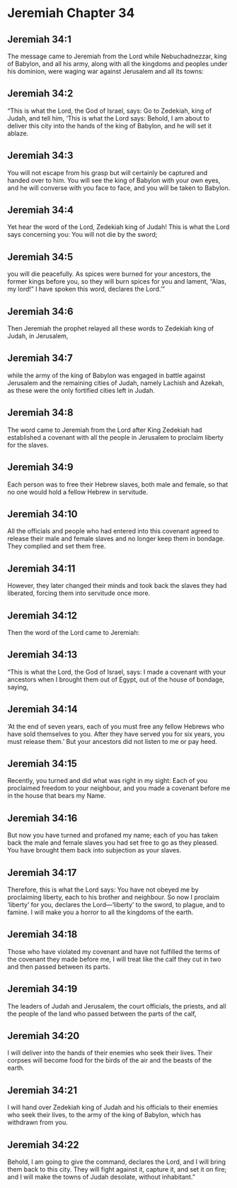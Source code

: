 # Jeremiah Chapter 34

## Jeremiah 34:1
The message came to Jeremiah from the Lord while Nebuchadnezzar, king of Babylon, and all his army, along with all the kingdoms and peoples under his dominion, were waging war against Jerusalem and all its towns:

## Jeremiah 34:2
“This is what the Lord, the God of Israel, says: Go to Zedekiah, king of Judah, and tell him, ‘This is what the Lord says: Behold, I am about to deliver this city into the hands of the king of Babylon, and he will set it ablaze.

## Jeremiah 34:3
You will not escape from his grasp but will certainly be captured and handed over to him. You will see the king of Babylon with your own eyes, and he will converse with you face to face, and you will be taken to Babylon.

## Jeremiah 34:4
Yet hear the word of the Lord, Zedekiah king of Judah! This is what the Lord says concerning you: You will not die by the sword;

## Jeremiah 34:5
you will die peacefully. As spices were burned for your ancestors, the former kings before you, so they will burn spices for you and lament, “Alas, my lord!” I have spoken this word, declares the Lord.’”

## Jeremiah 34:6
Then Jeremiah the prophet relayed all these words to Zedekiah king of Judah, in Jerusalem,

## Jeremiah 34:7
while the army of the king of Babylon was engaged in battle against Jerusalem and the remaining cities of Judah, namely Lachish and Azekah, as these were the only fortified cities left in Judah.

## Jeremiah 34:8
The word came to Jeremiah from the Lord after King Zedekiah had established a covenant with all the people in Jerusalem to proclaim liberty for the slaves.

## Jeremiah 34:9
Each person was to free their Hebrew slaves, both male and female, so that no one would hold a fellow Hebrew in servitude.

## Jeremiah 34:10
All the officials and people who had entered into this covenant agreed to release their male and female slaves and no longer keep them in bondage. They complied and set them free.

## Jeremiah 34:11
However, they later changed their minds and took back the slaves they had liberated, forcing them into servitude once more.

## Jeremiah 34:12
Then the word of the Lord came to Jeremiah:

## Jeremiah 34:13
“This is what the Lord, the God of Israel, says: I made a covenant with your ancestors when I brought them out of Egypt, out of the house of bondage, saying,

## Jeremiah 34:14
‘At the end of seven years, each of you must free any fellow Hebrews who have sold themselves to you. After they have served you for six years, you must release them.’ But your ancestors did not listen to me or pay heed.

## Jeremiah 34:15
Recently, you turned and did what was right in my sight: Each of you proclaimed freedom to your neighbour, and you made a covenant before me in the house that bears my Name.

## Jeremiah 34:16
But now you have turned and profaned my name; each of you has taken back the male and female slaves you had set free to go as they pleased. You have brought them back into subjection as your slaves.

## Jeremiah 34:17
Therefore, this is what the Lord says: You have not obeyed me by proclaiming liberty, each to his brother and neighbour. So now I proclaim ‘liberty’ for you, declares the Lord—‘liberty’ to the sword, to plague, and to famine. I will make you a horror to all the kingdoms of the earth.

## Jeremiah 34:18
Those who have violated my covenant and have not fulfilled the terms of the covenant they made before me, I will treat like the calf they cut in two and then passed between its parts.

## Jeremiah 34:19
The leaders of Judah and Jerusalem, the court officials, the priests, and all the people of the land who passed between the parts of the calf,

## Jeremiah 34:20
I will deliver into the hands of their enemies who seek their lives. Their corpses will become food for the birds of the air and the beasts of the earth.

## Jeremiah 34:21
I will hand over Zedekiah king of Judah and his officials to their enemies who seek their lives, to the army of the king of Babylon, which has withdrawn from you.

## Jeremiah 34:22
Behold, I am going to give the command, declares the Lord, and I will bring them back to this city. They will fight against it, capture it, and set it on fire; and I will make the towns of Judah desolate, without inhabitant.”
